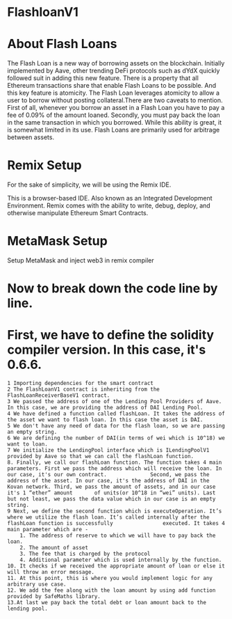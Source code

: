 # FlashloanV1

# About Flash Loans
The Flash Loan is a new way of borrowing assets on the blockchain. Initially implemented by Aave, other trending DeFi protocols such as dYdX quickly followed suit in adding this new feature. There is a property that all Ethereum transactions share that enable Flash Loans to be possible. And this key feature is atomicity.
The Flash Loan leverages atomicity to allow a user to borrow without posting collateral.There are two caveats to mention. First of all, whenever you borrow an asset in a Flash Loan you have to pay a fee of 0.09% of the amount loaned. Secondly, you must pay back the loan in the same transaction in which you borrowed. While this ability is great, it is somewhat limited in its use. Flash Loans are primarily used for arbitrage between assets.


# Remix Setup
For the sake of simplicity, we will be using the Remix IDE.

This is a browser-based IDE. Also known as an Integrated Development Environment.
Remix comes with the ability to write, debug, deploy, and otherwise manipulate Ethereum Smart Contracts.

# MetaMask Setup 
Setup MetaMask and inject web3 in remix compiler 

# Now to break down the code line by line.

# First, we have to define the solidity compiler version. In this case, it's 0.6.6.

    1 Importing dependencies for the smart contract
    2 The FlashLoanV1 contract is inheriting from the FlashLoanReceiverBaseV1 contract.
    3 We passed the address of one of the Lending Pool Providers of Aave. In this case, we are providing the address of DAI Lending Pool. 
    4 We have defined a function called flashLoan. It takes the address of the asset we want to flash loan. In this case the asset is DAI.
    5 We don't have any need of data for the flash loan, so we are passing an empty string.
    6 We are defining the number of DAI(in terms of wei which is 10^18) we want to loan.
    7 We initialize the LendingPool interface which is ILendingPoolV1 provided by Aave so that we can call the flashLoan function.
    8. Finally, we call our flashLoan function. The function takes 4 main parameters. First we pass the address which will receive the loan. In our case, it's our own contract.              Second, we pass the address of the asset. In our case, it's the address of DAI in the Kovan network. Third, we pass the amount of assets, and in our case it's 1 “ether” amount       of units(or 10^18 in “wei” units). Last but not least, we pass the data value which in our case is an empty string.
    9 Next, we define the second function which is executeOperation. It’s where we utilize the flash loan. It’s called internally after the flashLoan function is successfully                executed. It takes 4 main parameter which are -
        1. The address of reserve to which we will have to pay back the loan.
        2. The amount of asset
        3. The fee that is charged by the protocol
        4. Additional parameter which is used internally by the function.
    10. It checks if we received the appropriate amount of loan or else it will throw an error message.
    11. At this point, this is where you would implement logic for any arbitrary use case.
    12. We add the fee along with the loan amount by using add function provided by SafeMaths library.
    13.At last we pay back the total debt or loan amount back to the lending pool.

